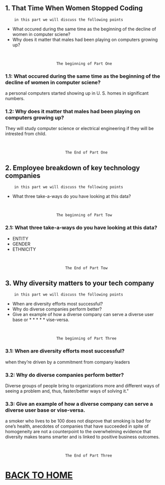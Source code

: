 ## 1. That Time When Women Stopped Coding

        in this part we will discuss the following points

* What occured during the same time as the beginning of the decline of women in computer sciene?
* Why does it matter that males had been playing on computers growing up?

<br/>

                           The beginning of Part One

### 1.1: What occured during the same time as the beginning of the decline of women in computer sciene?

a personal computers started showing up in U. S. homes in significant numbers.

### 1.2: Why does it matter that males had been playing on computers growing up?    

 They will   study computer science or electrical engineering if they will be intrested from child.

<br/>

    
                               The End of Part One

## 2.  Employee breakdown of key technology companies

        in this part we will discuss the following points

* What three take-a-ways do you have looking at this data?

<br/>

                           The beginning of Part Tow

### 2.1: What three take-a-ways do you have looking at this data?

* ENTITY
* GENDER
* ETHNICITY
<br/>

    
                               The End of Part Tow

## 3. Why diversity matters to your tech company

        in this part we will discuss the following points

* When are diversity efforts most successful?
* Why do diverse companies perform better?
* Give an example of how a diverse company can serve a diverse user base or * * * * * vise-versa.

<br/>

                           The beginning of Part Three

### 3.1: When are diversity efforts most successful?

when they’re driven by a commitment from company leaders

### 3.2: Why do diverse companies perform better?

Diverse groups of people bring to organizations more and different ways of seeing a problem and, thus, faster/better ways of solving it."

### 3.3: Give an example of how a diverse company can serve a diverse user base or vise-versa.

a smoker who lives to be 100 does not disprove that smoking is bad for one’s health, anecdotes of companies that have succeeded in spite of homogeneity are not a counterpoint to the overwhelming evidence that diversity makes teams smarter and is linked to positive business outcomes.  

<br/>

    
                               The End of Part Three

# [BACK TO HOME](https://jehadabuawwad.github.io/reading-notes)
